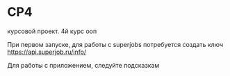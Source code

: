 # CP4
курсовой проект. 4й курс ооп


При первом запуске, для работы с superjobs потребуется создать ключ https://api.superjob.ru/info/

Для работы с приложением, следуйте подсказкам


